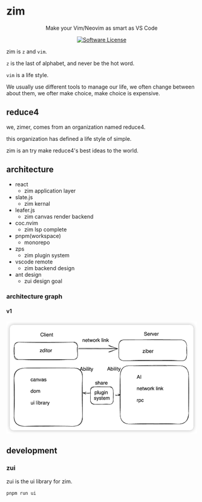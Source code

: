 # zim

  <p align="center">Make your Vim/Neovim as smart as VS Code</p>
  <p align="center">
    <a href="LICENSE"><img alt="Software License" src="https://github.com/happysmile12321/zim/blob/main/LICENSE"></a>
  </p>

zim is `z` and `vim`.

`z` is the last of alphabet, and never be the hot word.

`vim` is a life style.

We usually use different tools to manage our life, we often change between about them, we ofter make choice, make choice is expensive.

## reduce4

we, zimer, comes from an organization named reduce4.

this organization has defined a life style of simple.

zim is an try make reduce4's best ideas to the world.

## architecture

- react
  - zim application layer
- slate.js
  - zim kernal
- leafer.js
  - zim canvas render backend
- coc.nvim
  - zim lsp complete
- pnpm(workspace)
  - monorepo
- zps
  - zim plugin system
- vscode remote
  - zim backend design
- ant design
  - zui design goal

### architecture graph

#### v1

![architecture v1](./assets/architecture-v1.png)

## development

### zui

zui is the ui library for zim.

```sh
pnpm run ui
```
